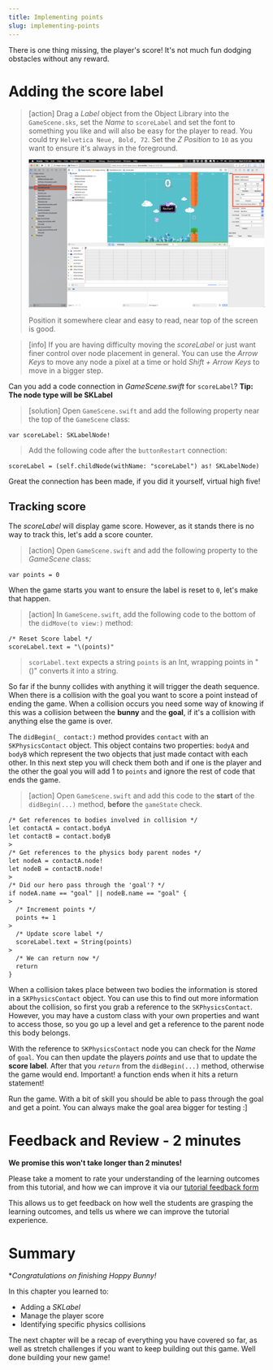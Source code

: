 ```yaml
---
title: Implementing points
slug: implementing-points
---
```


There is one thing missing, the player's score! It's not much fun dodging obstacles without any reward.

# Adding the score label

> [action]
> Drag a *Label* object from the Object Library into the `GameScene.sks`, set the *Name* to `scoreLabel` and set the font to something you like and will also be easy for the player to read.
> You could try `Helvetica Neue, Bold, 72`. Set the *Z Position* to `10` as you want to ensure it's always in the foreground.
>
> ![Add label](../Tutorial-Images/xcode_add_score_label.png)
>
> Position it somewhere clear and easy to read, near top of the screen is good.
>

<!-- -->

> [info]
> If you are having difficulty moving the *scoreLabel* or just want finer control over node placement in general.
> You can use the *Arrow Keys* to move any node a pixel at a time or hold *Shift + Arrow Keys* to move in a bigger step.
>

Can you add a code connection in *GameScene.swift* for `scoreLabel`?
**Tip: The node type will be SKLabel**

> [solution]
> Open `GameScene.swift` and add the following property near the top of the `GameScene` class:
>
```
var scoreLabel: SKLabelNode!
```
>
> Add the following code after the `buttonRestart` connection:
>
```
scoreLabel = (self.childNode(withName: "scoreLabel") as! SKLabelNode)
```
>

Great the connection has been made, if you did it yourself, virtual high five!

## Tracking score

The *scoreLabel* will display game score.  However, as it stands there is no way to track this, let's add a score counter.

> [action]
> Open `GameScene.swift` and add the following property to the *GameScene* class:
>
```
var points = 0
```

When the game starts you want to ensure the label is reset to `0`, let's make that happen.

> [action]
> In `GameScene.swift`, add the following code to the bottom of the `didMove(to view:)` method:
>
```
/* Reset Score label */
scoreLabel.text = "\(points)"
```
>
> `scorLabel.text` expects a string `points` is an Int, wrapping points in "\()" converts it into a string.  

So far if the bunny collides with anything it will trigger the death sequence. When there is a collision with the goal you want to score a point instead of ending the game. When a collision occurs you need some way of knowing if this was a collision between the **bunny** and the **goal**, if it's a collision with anything else the game is over.

The `didBegin(_ contact:)` method provides `contact` with an `SKPhysicsContact` object. This object contains two properties: `bodyA` and `bodyB` which represent the two objects that just made contact with each other. In this next step you will check them both and if one is the player and the other the goal you will add 1 to `points` and ignore the rest of code that ends the game.  

> [action]
> Open `GameScene.swift` and add this code to the **start** of the `didBegin(...)` method, **before** the `gameState` check.
>
```
/* Get references to bodies involved in collision */
let contactA = contact.bodyA
let contactB = contact.bodyB
>
/* Get references to the physics body parent nodes */
let nodeA = contactA.node!
let nodeB = contactB.node!
>
/* Did our hero pass through the 'goal'? */
if nodeA.name == "goal" || nodeB.name == "goal" {
>    
  /* Increment points */
  points += 1
>  
  /* Update score label */
  scoreLabel.text = String(points)
>  
  /* We can return now */
  return
}
```

When a collision takes place between two bodies the information is stored in a `SKPhysicsContact` object. You can use this to find out more information about the collision, so first you grab a reference to the `SKPhysicsContact`.  However, you may have a custom class with your own properties and want to access those, so you go up a level and get a reference to the parent node this body belongs.

With the reference to `SKPhysicsContact` node you can check for the *Name* of `goal`. You can then update the players *points* and use that to update the **score label**.  After that you *`return`* from the `didBegin(...)` method, otherwise the game would end. Important! a function ends when it hits a return statement!

Run the game. With a bit of skill you should be able to pass through the goal and get a point. You can always make the goal area bigger for testing :]

# Feedback and Review - 2 minutes

**We promise this won't take longer than 2 minutes!**

Please take a moment to rate your understanding of the learning outcomes from this tutorial, and how we can improve it via our [tutorial feedback form](https://forms.gle/foNx7mRZhL92uRPN7)

This allows us to get feedback on how well the students are grasping the learning outcomes, and tells us where we can improve the tutorial experience.

# Summary

**Congratulations on finishing *Hoppy Bunny!**

In this chapter you learned to:

- Adding a *SKLabel*
- Manage the player score
- Identifying specific physics collisions

The next chapter will be a recap of everything you have covered so far, as well as stretch challenges if you want to keep building out this game. Well done building your new game!
